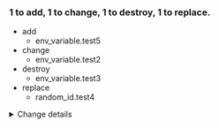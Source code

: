 ### 1 to add, 1 to change, 1 to destroy, 1 to replace.
- add
    - env_variable.test5
- change
    - env_variable.test2
- destroy
    - env_variable.test3
- replace
    - random_id.test4
<details><summary>Change details</summary>

```diff
# env_variable.test2 will be updated in-place
@@ -1,5 +1,5 @@
 {
   "id": "test2",
-  "name": "test2",
+  "name": "test2_changed",
   "value": ""
 }
```

```diff
# env_variable.test3 will be destroyed
@@ -1,5 +1 @@
-{
-  "id": "test3",
-  "name": "test3",
-  "value": ""
-}
+null
```

```diff
# env_variable.test5 will be created
@@ -1 +1,3 @@
-null
+{
+  "name": "test5"
+}
```

```diff
# random_id.test4 will be replaced
@@ -1,10 +1,5 @@
 {
-  "b64_std": "m6S5W82/OFA=",
-  "b64_url": "m6S5W82_OFA",
-  "byte_length": 8,
-  "dec": "11215292776004401232",
-  "hex": "9ba4b95bcdbf3850",
-  "id": "m6S5W82_OFA",
+  "byte_length": 10,
   "keepers": null,
   "prefix": null
 }
```

</details>
